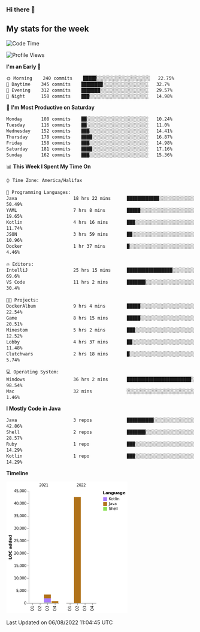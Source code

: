 ### Hi there 👋

## My stats for the week
<!--START_SECTION:waka-->
![Code Time](http://img.shields.io/badge/Code%20Time-369%20hrs%205%20mins-blue)

![Profile Views](http://img.shields.io/badge/Profile%20Views-0-blue)

**I'm an Early 🐤** 

```text
🌞 Morning    240 commits    █████░░░░░░░░░░░░░░░░░░░░   22.75% 
🌆 Daytime    345 commits    ████████░░░░░░░░░░░░░░░░░   32.7% 
🌃 Evening    312 commits    ███████░░░░░░░░░░░░░░░░░░   29.57% 
🌙 Night      158 commits    ███░░░░░░░░░░░░░░░░░░░░░░   14.98%

```
📅 **I'm Most Productive on Saturday** 

```text
Monday       108 commits    ██░░░░░░░░░░░░░░░░░░░░░░░   10.24% 
Tuesday      116 commits    ██░░░░░░░░░░░░░░░░░░░░░░░   11.0% 
Wednesday    152 commits    ███░░░░░░░░░░░░░░░░░░░░░░   14.41% 
Thursday     178 commits    ████░░░░░░░░░░░░░░░░░░░░░   16.87% 
Friday       158 commits    ███░░░░░░░░░░░░░░░░░░░░░░   14.98% 
Saturday     181 commits    ████░░░░░░░░░░░░░░░░░░░░░   17.16% 
Sunday       162 commits    ███░░░░░░░░░░░░░░░░░░░░░░   15.36%

```


📊 **This Week I Spent My Time On** 

```text
⌚︎ Time Zone: America/Halifax

💬 Programming Languages: 
Java                     18 hrs 22 mins      ████████████░░░░░░░░░░░░░   50.49% 
YAML                     7 hrs 8 mins        █████░░░░░░░░░░░░░░░░░░░░   19.65% 
Kotlin                   4 hrs 16 mins       ███░░░░░░░░░░░░░░░░░░░░░░   11.74% 
JSON                     3 hrs 59 mins       ██░░░░░░░░░░░░░░░░░░░░░░░   10.96% 
Docker                   1 hr 37 mins        █░░░░░░░░░░░░░░░░░░░░░░░░   4.46%

🔥 Editors: 
IntelliJ                 25 hrs 15 mins      █████████████████░░░░░░░░   69.6% 
VS Code                  11 hrs 2 mins       ███████░░░░░░░░░░░░░░░░░░   30.4%

🐱‍💻 Projects: 
DockerAlbum              9 hrs 4 mins        █████░░░░░░░░░░░░░░░░░░░░   22.54% 
Game                     8 hrs 15 mins       █████░░░░░░░░░░░░░░░░░░░░   20.51% 
Minestom                 5 hrs 2 mins        ███░░░░░░░░░░░░░░░░░░░░░░   12.52% 
Lobby                    4 hrs 37 mins       ██░░░░░░░░░░░░░░░░░░░░░░░   11.48% 
Clutchwars               2 hrs 18 mins       █░░░░░░░░░░░░░░░░░░░░░░░░   5.74%

💻 Operating System: 
Windows                  36 hrs 2 mins       ████████████████████████░   98.54% 
Mac                      32 mins             ░░░░░░░░░░░░░░░░░░░░░░░░░   1.46%

```

**I Mostly Code in Java** 

```text
Java                     3 repos             ██████████░░░░░░░░░░░░░░░   42.86% 
Shell                    2 repos             ███████░░░░░░░░░░░░░░░░░░   28.57% 
Ruby                     1 repo              ███░░░░░░░░░░░░░░░░░░░░░░   14.29% 
Kotlin                   1 repo              ███░░░░░░░░░░░░░░░░░░░░░░   14.29%

```


**Timeline**

![Chart not found](https://raw.githubusercontent.com/lyndseyy/lyndseyy/main/charts/bar_graph.png) 


 Last Updated on 06/08/2022 11:04:45 UTC
<!--END_SECTION:waka-->